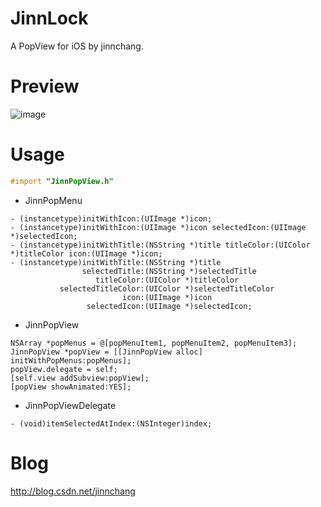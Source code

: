 # JinnLock
A PopView for iOS by jinnchang.
# Preview
![image](https://github.com/jinnchang/JinnPopViewExample/blob/master/Preview/preview.gif)
# Usage
```objective-c
#import "JinnPopView.h"
```
* JinnPopMenu
```objc
- (instancetype)initWithIcon:(UIImage *)icon;
- (instancetype)initWithIcon:(UIImage *)icon selectedIcon:(UIImage *)selectedIcon;
- (instancetype)initWithTitle:(NSString *)title titleColor:(UIColor *)titleColor icon:(UIImage *)icon;
- (instancetype)initWithTitle:(NSString *)title
                selectedTitle:(NSString *)selectedTitle
                   titleColor:(UIColor *)titleColor
           selectedTitleColor:(UIColor *)selectedTitleColor
                         icon:(UIImage *)icon
                 selectedIcon:(UIImage *)selectedIcon;                 
```
* JinnPopView
```objc
NSArray *popMenus = @[popMenuItem1, popMenuItem2, popMenuItem3];
JinnPopView *popView = [[JinnPopView alloc] initWithPopMenus:popMenus];
popView.delegate = self;
[self.view addSubview:popView];
[popView showAnimated:YES];
```
* JinnPopViewDelegate
```objc
- (void)itemSelectedAtIndex:(NSInteger)index;
```
# Blog
http://blog.csdn.net/jinnchang
